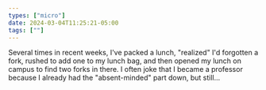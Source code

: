 ```yaml
---
types: ["micro"]
date: 2024-03-04T11:25:21-05:00
tags: [""]
---
```

Several times in recent weeks, I've packed a lunch, "realized" I'd forgotten a fork, rushed to add one to my lunch bag, and then opened my lunch on campus to find two forks in there. I often joke that I became a professor because I already had the "absent-minded" part down, but still...
